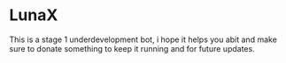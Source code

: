# LunaX
This is a stage 1 underdevelopment bot, i hope it helps you abit and make sure to donate something to keep it running and for future updates.
